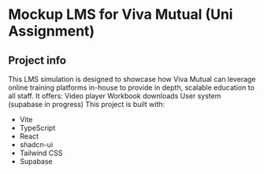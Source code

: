 # Mockup LMS for Viva Mutual (Uni Assignment)

## Project info
This LMS simulation is designed to showcase how Viva Mutual can leverage online training platforms in-house to provide in depth, scalable education to all staff. 
It offers:
Video player
Workbook downloads
User system (supabase in progress)
This project is built with:
- Vite
- TypeScript
- React
- shadcn-ui
- Tailwind CSS
- Supabase


